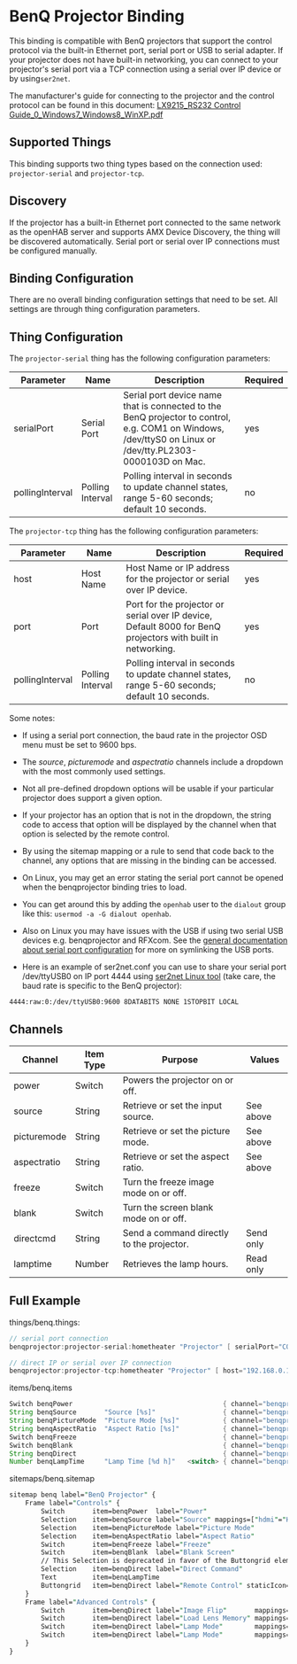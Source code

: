 # BenQ Projector Binding

This binding is compatible with BenQ projectors that support the control protocol via the built-in Ethernet port, serial port or USB to serial adapter.
If your projector does not have built-in networking, you can connect to your projector's serial port via a TCP connection using a serial over IP device or by using`ser2net`.  

The manufacturer's guide for connecting to the projector and the control protocol can be found in this document: [LX9215_RS232 Control Guide_0_Windows7_Windows8_WinXP.pdf](https://esupportdownload.benq.com/esupport/Projector/Control%20Protocols/LX9215/LX9215_RS232%20Control%20Guide_0_Windows7_Windows8_WinXP.pdf)

## Supported Things

This binding supports two thing types based on the connection used: `projector-serial` and `projector-tcp`.

## Discovery

If the projector has a built-in Ethernet port connected to the same network as the openHAB server and supports AMX Device Discovery, the thing will be discovered automatically.
Serial port or serial over IP connections must be configured manually.

## Binding Configuration

There are no overall binding configuration settings that need to be set.
All settings are through thing configuration parameters.

## Thing Configuration

The `projector-serial` thing has the following configuration parameters:

| Parameter       | Name             | Description                                                                                                                                               | Required |
|-----------------|------------------|-----------------------------------------------------------------------------------------------------------------------------------------------------------|----------|
| serialPort      | Serial Port      | Serial port device name that is connected to the BenQ projector to control, e.g. COM1 on Windows, /dev/ttyS0 on Linux or /dev/tty.PL2303-0000103D on Mac. | yes      |
| pollingInterval | Polling Interval | Polling interval in seconds to update channel states, range 5-60 seconds; default 10 seconds.                                                             | no       |

The `projector-tcp` thing has the following configuration parameters:

| Parameter       | Name             | Description                                                                                                 | Required |
|-----------------|------------------|-------------------------------------------------------------------------------------------------------------|----------|
| host            | Host Name        | Host Name or IP address for the projector or serial over IP device.                                         | yes      |
| port            | Port             | Port for the projector or serial over IP device, Default 8000 for BenQ projectors with built in networking. | yes      |
| pollingInterval | Polling Interval | Polling interval in seconds to update channel states, range 5-60 seconds; default 10 seconds.               | no       |

Some notes:

- If using a serial port connection, the baud rate in the projector OSD menu must be set to 9600 bps.
- The _source_, _picturemode_ and _aspectratio_ channels include a dropdown with the most commonly used settings.
- Not all pre-defined dropdown options will be usable if your particular projector does support a given option.
- If your projector has an option that is not in the dropdown, the string code to access that option will be displayed by the channel when that option is selected by the remote control.
- By using the sitemap mapping or a rule to send that code back to the channel, any options that are missing in the binding can be accessed.

- On Linux, you may get an error stating the serial port cannot be opened when the benqprojector binding tries to load.
- You can get around this by adding the `openhab` user to the `dialout` group like this: `usermod -a -G dialout openhab`.
- Also on Linux you may have issues with the USB if using two serial USB devices e.g. benqprojector and RFXcom. See the [general documentation about serial port configuration](/docs/administration/serial.html) for more on symlinking the USB ports.
- Here is an example of ser2net.conf you can use to share your serial port /dev/ttyUSB0 on IP port 4444 using [ser2net Linux tool](https://sourceforge.net/projects/ser2net/) (take care, the baud rate is specific to the BenQ projector):

```text
4444:raw:0:/dev/ttyUSB0:9600 8DATABITS NONE 1STOPBIT LOCAL
```

## Channels

| Channel            | Item Type | Purpose                                             | Values    |
| ------------------ | --------- | --------------------------------------------------- | --------- |
| power              | Switch    | Powers the projector on or off.                     |           |
| source             | String    | Retrieve or set the input source.                   | See above |
| picturemode        | String    | Retrieve or set the picture mode.                   | See above |
| aspectratio        | String    | Retrieve or set the aspect ratio.                   | See above |
| freeze             | Switch    | Turn the freeze image mode on or off.               |           |
| blank              | Switch    | Turn the screen blank mode on or off.               |           |
| directcmd          | String    | Send a command directly to the projector.           | Send only |
| lamptime           | Number    | Retrieves the lamp hours.                           | Read only |

## Full Example

things/benq.things:

```java
// serial port connection
benqprojector:projector-serial:hometheater "Projector" [ serialPort="COM5", pollingInterval=10 ]

// direct IP or serial over IP connection
benqprojector:projector-tcp:hometheater "Projector" [ host="192.168.0.10", port=8000, pollingInterval=10 ]

```

items/benq.items

```java
Switch benqPower                                      { channel="benqprojector:projector-serial:hometheater:power" }
String benqSource       "Source [%s]"                 { channel="benqprojector:projector-serial:hometheater:source" }
String benqPictureMode  "Picture Mode [%s]"           { channel="benqprojector:projector-serial:hometheater:picturemode" }
String benqAspectRatio  "Aspect Ratio [%s]"           { channel="benqprojector:projector-serial:hometheater:aspectratio" }
Switch benqFreeze                                     { channel="benqprojector:projector-serial:hometheater:freeze" }
Switch benqBlank                                      { channel="benqprojector:projector-serial:hometheater:blank" }
String benqDirect                                     { channel="benqprojector:projector-serial:hometheater:directcmd", autoupdate="false" }
Number benqLampTime     "Lamp Time [%d h]"   <switch> { channel="benqprojector:projector-serial:hometheater:lamptime" }
```

sitemaps/benq.sitemap

```perl
sitemap benq label="BenQ Projector" {
    Frame label="Controls" {
        Switch       item=benqPower  label="Power"
        Selection    item=benqSource label="Source" mappings=["hdmi"="HDMI", "hdmi2"="HDMI2", "ypbr"="Component", "RGB"="Computer", "vid"="Video", "svid"="S-Video"]
        Selection    item=benqPictureMode label="Picture Mode"
        Selection    item=benqAspectRatio label="Aspect Ratio"
        Switch       item=benqFreeze label="Freeze"
        Switch       item=benqBlank  label="Blank Screen"
        // This Selection is deprecated in favor of the Buttongrid element below
        Selection    item=benqDirect label="Direct Command"
        Text         item=benqLampTime
        Buttongrid   item=benqDirect label="Remote Control" staticIcon=screen buttons=[1:2:up="Up"=f7:arrowtriangle_up, 3:2:down="Down"=f7:arrowtriangle_down, 2:1:left="Left"=f7:arrowtriangle_left, 2:3:right="Right"=f7:arrowtriangle_right, 2:2:enter="Enter", 4:1:"menu=on"="Menu On", 4:2:"menu=off"="Menu Off", 4:3:"vol=+"="Volume +", 5:1:"mute=on"="Mute On", 5:2:"mute=off"="Mute Off", 5:3:"vol=-"="Volume -", 6:1:zoomO="Zoom Out", 6:2:zoomI="Zoom In", 6:3:auto="Zoom Auto"]
    }
    Frame label="Advanced Controls" {
        Switch       item=benqDirect label="Image Flip"       mappings=["pp=FT"="Front","pp=RE"="Rear","pp=FC"="Front Ceiling","pp=RC"="Rear Ceiling"]
        Switch       item=benqDirect label="Load Lens Memory" mappings=["lensload=m1"="1","lensload=m2"="2","lensload=m3"="3","lensload=m4"="4"]
        Switch       item=benqDirect label="Lamp Mode"        mappings=["lampm=lnor"="Normal","lampm=eco"="Eco","lampm=seco"="SmartEco"]
        Switch       item=benqDirect label="Lamp Mode"        mappings=["lampm=seco2"="SmartEco2","lampm=seco3"="SmartEco3","lampm=dimming"="Dimming","lampm=custom"="Custom"]
    }
}
```
